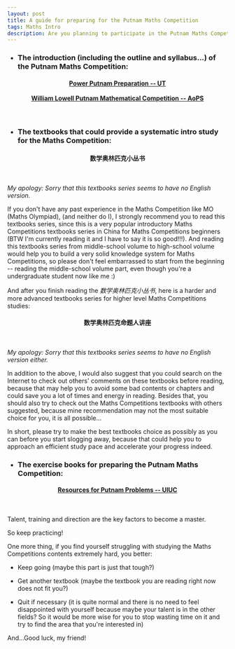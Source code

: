 ```yaml
---
layout: post
title: A guide for preparing for the Putnam Maths Competition
tags: Maths Intro
description: Are you planning to participate in the Putnam Maths Competition in the future? Come and check it out!
---
```


- ### The introduction (including the outline and syllabus...) of the **Putnam Maths Competition**:

<h4 style="text-align: center;">
<a href="https://www.math.toronto.edu/beni/putnam/files/putnam_hints.pdf" target="_blank">Power Putnam Preparation -- UT</a>
<br><br>
<a href="https://artofproblemsolving.com/wiki/index.php/William_Lowell_Putnam_Mathematical_Competition" target="_blank">William Lowell Putnam Mathematical Competition -- AoPS</a>
</h4>
<br>

- ### The textbooks that could provide a systematic intro study for the Maths Competition:

<h4 style="text-align: center;">
数学奥林匹克小丛书
</h4>
<br>

*My apology: Sorry that this textbooks series seems to have no English version.*

If you don't have any past experience in the Maths Competition like MO (Maths Olympiad), (and neither do I), I strongly recommend you to read this textbooks series, since this is a very popular introductory Maths Competitions textbooks series in China for Maths Competitions beginners (BTW I'm currently reading it and I have to say it is so good!!!). And reading this textbooks series from middle-school volume to high-school volume would help you to build a very solid knowledge system for Maths Competitions, so please don't feel embarrassed to start from the beginning -- reading the middle-school volume part, even though you're a undergraduate student now like me :)

And after you finish reading the *数学奥林匹克小丛书*, here is a harder and more advanced textbooks series for higher level Maths Competitions studies:

<h4 style="text-align: center;">
数学奥林匹克命题人讲座
</h4>
<br>

*My apology: Sorry that this textbooks series seems to have no English version either.*

In addition to the above, I would also suggest that you could search on the Internet to check out others' comments on these textbooks before reading, because that may help you to avoid some bad contents or chapters and could save you a lot of times and energy in reading. Besides that, you should also try to check out the Maths Competitions textbooks with others suggested, because mine recommendation may not the most suitable choice for you, it is all possible...

In short, please try to make the best textbooks choice as possibly as you can before you start slogging away, because that could help you to approach an efficient study pace and accelerate your progress indeed.

- ### The exercise books for preparing the **Putnam Maths Competition**:

<h4 style="text-align: center;">
<a href="https://faculty.math.illinois.edu/~hildebr/putnam/resources.html" target="_blank">Resources for Putnam Problems -- UIUC</a>
</h4>
<br>

Talent, training and direction are the key factors to become a master.

So keep practicing!

One more thing, if you find yourself struggling with studying the Maths Competitions contents extremely hard, you better:

- Keep going (maybe this part is just that tough?)

- Get another textbook (maybe the textbook you are reading right now does not fit you?)

- Quit if necessary (it is quite normal and there is no need to feel disappointed with yourself because maybe your talent is in the other fields? So it would be more wise for you to stop wasting time on it and try to find the area that you're interested in)

And...Good luck, my friend!
